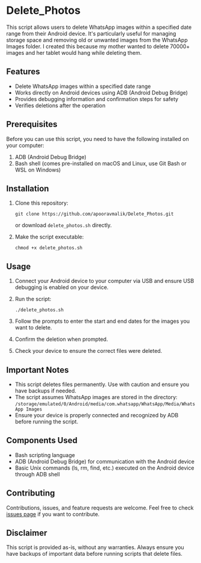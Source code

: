 # Delete_Photos

This script allows users to delete WhatsApp images within a specified date range from their Android device. It's particularly useful for managing storage space and removing old or unwanted images from the WhatsApp Images folder.
I created this because my mother wanted to delete 70000+ images and her tablet would hang while deleting them.

## Features

- Delete WhatsApp images within a specified date range
- Works directly on Android devices using ADB (Android Debug Bridge)
- Provides debugging information and confirmation steps for safety
- Verifies deletions after the operation

## Prerequisites

Before you can use this script, you need to have the following installed on your computer:

1. ADB (Android Debug Bridge)
2. Bash shell (comes pre-installed on macOS and Linux, use Git Bash or WSL on Windows)

## Installation

1. Clone this repository:
   ```
   git clone https://github.com/apooravmalik/Delete_Photos.git
   ```
   or download `delete_photos.sh` directly.

2. Make the script executable:
   ```
   chmod +x delete_photos.sh
   ```

## Usage

1. Connect your Android device to your computer via USB and ensure USB debugging is enabled on your device.

2. Run the script:
   ```
   ./delete_photos.sh
   ```

3. Follow the prompts to enter the start and end dates for the images you want to delete.

4. Confirm the deletion when prompted.

5. Check your device to ensure the correct files were deleted.

## Important Notes

- This script deletes files permanently. Use with caution and ensure you have backups if needed.
- The script assumes WhatsApp images are stored in the directory: `/storage/emulated/0/Android/media/com.whatsapp/WhatsApp/Media/WhatsApp Images`
- Ensure your device is properly connected and recognized by ADB before running the script.

## Components Used

- Bash scripting language
- ADB (Android Debug Bridge) for communication with the Android device
- Basic Unix commands (ls, rm, find, etc.) executed on the Android device through ADB shell

## Contributing

Contributions, issues, and feature requests are welcome. Feel free to check [issues page](https://github.com/apooravmalik/Delete_Photos/issues) if you want to contribute.

## Disclaimer

This script is provided as-is, without any warranties. Always ensure you have backups of important data before running scripts that delete files.
